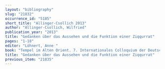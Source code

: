 ```yaml
---
layout: "bibliography"
slug: "21832"
occurrence_id: "5185"
short_title: "Allinger-Csollich 2013"
author: "Allinger-Csollich, Wilfried"
publication_year: "2013"
title: "Gedanken über das Aussehen und die Funktion einer Ziqqurrat"
pages: "1-18"
editor: "Löhnert, Anne "
book: "Tempel im Alten Orient. 7. Internationales Colloquium der Deutschen Orient-Gesellschaft 11.-13. Oktober 2009, München, Colloquien der Deutschen Orient-Gesellschaft (Wiesbaden)"
title: "Gedanken über das Aussehen und die Funktion einer Ziqqurrat"
previous_item: "21835"
---
```

